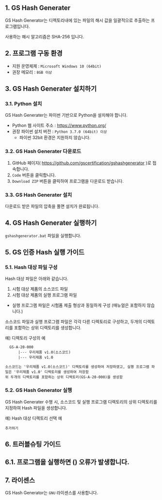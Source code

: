 ## 1. GS Hash Generater
GS Hash Generator는 디렉토리내에 있는 파일의 해시 값을 일괄적으로 추출하는 프로그램입니다.    

사용하는 해시 알고리즘은 SHA-256 입니다.  

## 2. 프로그램 구동 환경
 - 지원 운영체제 : `Microsoft Windows 10 (64bit)` 
 - 권장 메모리 : `8GB 이상` 

## 3. GS Hash Generater 설치하기 

### 3.1. Python 설치
GS Hash Generater는 파이썬 기반으로 Python을 설치해야 합니다.  

* Python 웹 사이트 주소 : https://www.python.org/
* 권장 파이썬 설치 버전 : `Python 3.7.0 (64bit) 이상`
   * 파이썬 32bit 환경은 지원하지 않습니다. 
    
### 3.2. GS Hash Generater 다운로드 
1. GitHub 페이지( https://github.com/gscertification/gshashgenerator )로 접속합니다. 
2. `Code` 버튼을 클릭합니다. 
3. `Download ZIP` 버튼을 클릭하여 프로그램을 다운로드 받습니다.

### 3.3. GS Hash Generater 설치
다운로드 받은 파일의 압축을 풀면 설치가 완료됩니다. 

## 4. GS Hash Generater 실행하기
`gshashgenerator.bat` 파일을 실행합니다. 

## 5. GS 인증 Hash 실행 가이드

### 5.1. Hash 대상 파일 구성

Hash 대상 파일은 아래와 같습니다.
 1. 시험 대상 제품의 소스코드 파일
 2. 시험 대상 제품의 실행 프로그램 파일
   * 실행 프로그램 파일은 시험품 제출 형상과 동일하게 구성 (매뉴얼은 포함하지 않습니다.)
 
소스코드 파일과 실행 프로그램 파일은 각각 다른 디렉토리로 구성하고, 두개의 디렉토리를 포함하는 상위 디렉토리를 생성합니다.  
 
 예) 디렉토리 구성의 예    
``` 
  GS-A-20-000
      |--- 우리제품 v1.0(소스코드)
      |--- 우리제품 v1.0

소스코드는 '우리제품 v1.0(소스코드)' 디렉토리를 생성하여 저장하였고, 실행 프로그램 파일은 '우리제품 v1.0' 디렉토리를 생성하여 저장함    
위 두개의 디렉토리를 포함하는 상위 디렉토리(GS-A-20-000)을 생성함
```


### 5.2. GS Hash Generator 실행
GS Hash Generater 수행 시, 소스코드 및 실행 프로그램 디렉토리의 상위 디렉토리를 지정하여 Hash 파일을 생성합니다.  

예) Hash 대상 디렉토리 선택 예 
```
추가하기
```

## 6. 트러블슈팅 가이드

## 6.1. 프로그램을 실행하면 () 오류가 발생합니다.

## 7. 라이센스 
GS Hash Generator는 `GNU` 라이센스를 사용합니다. 



